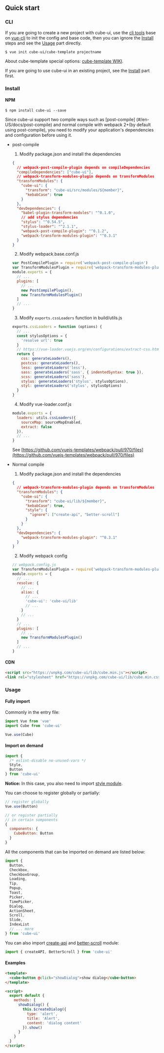 ## Quick start

### CLI

If you are going to create a new project with cube-ui, use the [cli tools](https://github.com/cube-ui/cube-template) base on [vue-cli](https://github.com/vuejs/vue-cli) to init the config and base code, then you can ignore the <a href="#cube-Install-anchor" class="anchor">Install</a> steps and see the <a href="#cube-Usage-anchor" class="anchor">Usage</a> part directly.

```shell
$ vue init cube-ui/cube-template projectname
```

About cube-template special options: [cube-template WIKI](https://github.com/cube-ui/cube-template/wiki).

If you are going to use cube-ui in an existing project, see the <a href="#cube-Install-anchor" class="anchor">Install</a> part first.

### Install

#### NPM
```shell
$ npm install cube-ui --save
```

Since cube-ui support two compile ways such as [post-compile] (#/en-US/docs/post-compile) and normal compile with webpack 2+(by default using post-compile), you need to modify your application's dependencies and configuration before using it.

- post-compile

  1. Modify package.json and install the dependencies

    ```json
    {
      // webpack-post-compile-plugin depends on compileDependencies
      "compileDependencies": ["cube-ui"],
      // webpack-transform-modules-plugin depends on transformModules
      "transformModules": {
        "cube-ui": {
          "transform": "cube-ui/src/modules/${member}",
          "kebabCase": true
        }
      },
      "devDependencies": {
        "babel-plugin-transform-modules": "^0.1.0",
        // add stylus dependencies
        "stylus": "^0.54.5",
        "stylus-loader": "^2.1.1",
        "webpack-post-compile-plugin": "^0.1.2",
        "webpack-transform-modules-plugin": "^0.3.1"
      }
    }
    ```

  2. Modify webpack.base.conf.js

    ```js
    var PostCompilePlugin = require('webpack-post-compile-plugin')
    var TransformModulesPlugin = require('webpack-transform-modules-plugin')
    module.exports = {
      // ...
      plugins: [
        // ...
        new PostCompilePlugin(),
        new TransformModulesPlugin()
      ]
      // ...
    }
    ```

  3. Modify `exports.cssLoaders` function in build/utils.js

    ```js
    exports.cssLoaders = function (options) {
      // ...
      const stylusOptions = {
        'resolve url': true
      }
      // https://vue-loader.vuejs.org/en/configurations/extract-css.html
      return {
        css: generateLoaders(),
        postcss: generateLoaders(),
        less: generateLoaders('less'),
        sass: generateLoaders('sass', { indentedSyntax: true }),
        scss: generateLoaders('sass'),
        stylus: generateLoaders('stylus', stylusOptions),
        styl: generateLoaders('stylus', stylusOptions)
      }
    }
    ```
  4. Modify vue-loader.conf.js

    ```javascript
    module.exports = {
      loaders: utils.cssLoaders({
        sourceMap: sourceMapEnabled,
        extract: false
      }),
      // ...
    }

    ```

    See [https://github.com/vuejs-templates/webpack/pull/970/files](https://github.com/vuejs-templates/webpack/pull/970/files)

- Normal compile

  1. Modify package.json and install the dependencies

    ```json
    {
      // webpack-transform-modules-plugin depends on transformModules
      "transformModules": {
        "cube-ui": {
          "transform": "cube-ui/lib/${member}",
          "kebabCase": true,
          "style": {
            "ignore": ["create-api", "better-scroll"]
          }
        }
      },
      "devDependencies": {
        "webpack-transform-modules-plugin": "^0.3.1"
      }
    }
    ```

  2. Modify webpack config

    ```js
    // webpack.config.js
    var TransformModulesPlugin = require('webpack-transform-modules-plugin')
    module.exports = {
      // ...
      resolve: {
        // ...
        alias: {
          // ...
          'cube-ui': 'cube-ui/lib'
          // ...
        }
        // ...
      }
      // ...
      plugins: [
        // ...
        new TransformModulesPlugin()
      ]
      // ...
    }
    ```

#### CDN

```html
<script src="https://unpkg.com/cube-ui/lib/cube.min.js"></script>
<link rel="stylesheet" href="https://unpkg.com/cube-ui/lib/cube.min.css">
```

### Usage

#### Fully import

Commonly in the entry file:

```javascript
import Vue from 'vue'
import Cube from 'cube-ui'

Vue.use(Cube)
```

#### Import on demand

```javascript
import {
  /* eslint-disable no-unused-vars */
  Style,
  Button
} from 'cube-ui'
```

**Notice:** In this case, you also need to import [style module](#/en-US/docs/style).

You can choose to register globally or partially:

```js
// register globally
Vue.use(Button)

// or register partially
// in certain somponents
{
  components: {
    CubeButton: Button
  }
}
```
All the components that can be imported on demand are listed below:

```js
import {
  Button,
  Checkbox,
  CheckboxGroup,
  Loading,
  Tip,
  Popup,
  Toast,
  Picker,
  TimePicker,
  Dialog,
  ActionSheet,
  Scroll,
  Slide,
  IndexList
  // ... more
} from 'cube-ui'
```

You can also import [create-api](#/en-US/docs/create-api) and [better-scroll](#/en-US/docs/better-scroll) module:

```js
import { createAPI, BetterScroll } from 'cube-ui'
```

#### Examples

```html
<template>
  <cube-button @click="showDialog">show dialog</cube-button>
</template>

<script>
  export default {
    methods: {
      showDialog() {
        this.$createDialog({
          type: 'alert',
          title: 'Alert',
          content: 'dialog content'
        }).show()
      }
    }
  }
</script>
```
